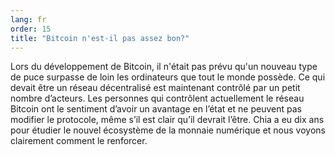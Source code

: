 ```yaml
---
lang: fr
order: 15
title: "Bitcoin n'est-il pas assez bon?"
---
```


Lors du développement de Bitcoin, il n'était pas prévu qu'un nouveau type de puce surpasse de loin les ordinateurs que tout le monde possède. Ce qui devait être un réseau décentralisé est maintenant contrôlé par un petit nombre d’acteurs. Les personnes qui contrôlent actuellement le réseau Bitcoin ont le sentiment d’avoir un avantage en l’état et ne peuvent pas modifier le protocole, même s’il est clair qu’il devrait l’être. Chia a eu dix ans pour étudier le nouvel écosystème de la monnaie numérique et nous voyons clairement comment le renforcer.
